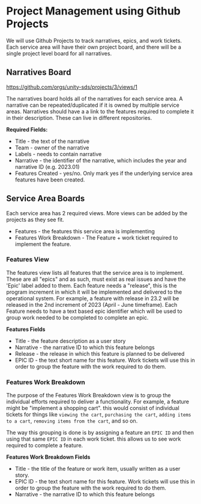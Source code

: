 # Project Management using Github Projects

We will use Github Projects to track narratives, epics, and work tickets. Each service area will have their own project board, and there will be a single project level board for all narratives.

## Narratives Board

https://github.com/orgs/unity-sds/projects/3/views/1

The narratives board holds all of the narratives for each service area. A narrative can be repeated/duplicated if it is owned by multiple service areas. Narratives should have a a link to the features required to complete it in their description. These can live in different repositories.

**Required Fields:**

* Title - the text of the narrative
* Team - owner of the narrative
* Labels - needs to contain narrative
* Narrative - the identifier of the narrative, which includes the year and narrative ID (e.g. 2023.01)
* Features Created - yes/no. Only mark yes if the underlying service area features have been created.

## Service Area Boards

Each service area has 2 required views. More views can be added by the projects as they see fit.

* Features - the features this service area is implementing
* Features Work Breakdown - The Feature + work ticket required to implement the feature.

### Features View

The features view lists all features that the service area is to implement. These are all "epics" and as such, must exist as real issues and have the 'Epic' label added to them. Each feature needs a "release", this is the program increment in which it will be implemented and delivered to the operational system. For example, a feature with release in 23.2 will be released in the 2nd increment of 2023 (April - June timeframe). Each Feature needs to have a text based epic identifier which will be used to group work needed to be completed to complete an epic.

**Features Fields**

* Title - the feature description as a user story
* Narrative - the narrative ID to which this feature belongs
* Release - the release in which this feature is planned to be delivered
* EPIC ID - the text short name for this feature. Work tickets will use this in order to group the feature with the work required to do them.

### Features Work Breakdown

The purpose of the Features Work Breakdown view is to group the individual efforts required to deliver a functionality. For example, a feature might be "implement a shopping cart". this would consist of individual tickets for things like `viewing the cart`, `purchasing the cart`, `adding items to a cart`, `removing items from the cart`, and so on.

The way this grouping is done is by assigning a feature an `EPIC ID` and then using that same `EPIC ID` in each work ticket. this allows us to see work required to complete a feature.

**Features Work Breakdown Fields**

* Title - the title of the feature or work item, usually written as a user story.
* EPIC ID - the text short name for this feature. Work tickets will use this in order to group the feature with the work required to do them.
* Narrative - the narrative ID to which this feature belongs

